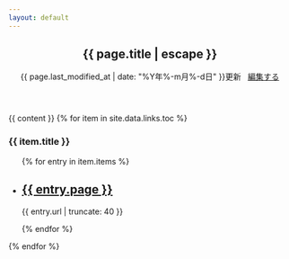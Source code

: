 ```yaml
---
layout: default
---
```

<div class="doc-container">
<article class="list">
<header class="doc-header">
<h1 class="doc-title">{{ page.title | escape }}</h1>
<p class="meta">
{{ page.last_modified_at | date: "%Y年%-m月%-d日" }}更新
&nbsp;
<i class="fa-pencil"></i>
<a href="https://github.com/{{ site.repository }}/blob/master/{{ page.path }}" alt="Edit">
編集する
</a>
</p>
</header>
{{ content }}
{% for item in site.data.links.toc %}
<section class="blog">
  <h3>{{ item.title }}</h3>
    <ul class="list">
      {% for entry in item.items %}
        <li>
          <h2><a href="{{ entry.protocol }}://{{ entry.url }}">{{ entry.page }}</a></h2>
          <p class="meta">{{ entry.url | truncate: 40 }}</p>
        </li>
      {% endfor %}
    </ul>
</section>
{% endfor %}
</article>
</div>

<script>
{% include js/anchor.min.js %}
</script>
<script>anchors.add('h1, h2, h3, h4, h5, h6');</script>

<script>
function connecttext( textid, ischecked ) {
  document.getElementById(textid).disabled = !ischecked;
}
</script>

